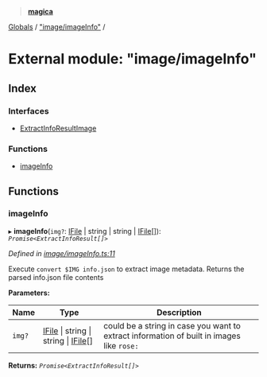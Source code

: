 > **[magica](../README.md)**

[Globals](../README.md) / ["image/imageInfo"](_image_imageinfo_.md) /

# External module: "image/imageInfo"

## Index

### Interfaces

* [ExtractInfoResultImage](../interfaces/_image_imageinfo_.extractinforesultimage.md)

### Functions

* [imageInfo](_image_imageinfo_.md#imageinfo)

## Functions

###  imageInfo

▸ **imageInfo**(`img?`: [IFile](../interfaces/_types_.ifile.md) | string | string | [IFile](../interfaces/_types_.ifile.md)[]): *`Promise<ExtractInfoResult[]>`*

*Defined in [image/imageInfo.ts:11](https://github.com/cancerberoSgx/magica/blob/bfeda69/src/image/imageInfo.ts#L11)*

Execute `convert $IMG info.json` to extract image metadata. Returns the parsed info.json file contents

**Parameters:**

Name | Type | Description |
------ | ------ | ------ |
`img?` | [IFile](../interfaces/_types_.ifile.md) \| string \| string \| [IFile](../interfaces/_types_.ifile.md)[] | could be a string in case you want to extract information of built in images like `rose:`  |

**Returns:** *`Promise<ExtractInfoResult[]>`*